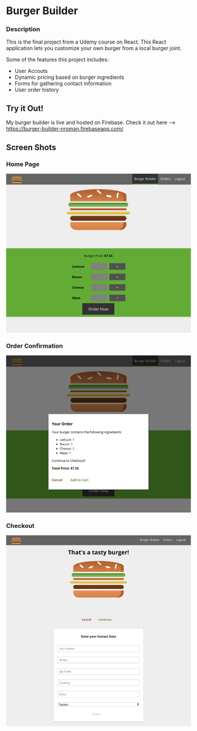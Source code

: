 # Burger Builder
### Description
This is the final project from a Udemy course on React. This React application lets you customize your own burger from a local burger joint. 

Some of the features this project includes:

 - User Accouts
 - Dynamic pricing based on burger ingredients
 - Forms for gathering contact information
 - User order history

## Try it Out!
My burger builder is live and hosted on Firebase. Check it out here --> https://burger-builder-nroman.firebaseapp.com/

## Screen Shots
### Home Page
<img src='https://raw.githubusercontent.com/nikrom17/Burger-Builder/master/public/burgerBuilder.png' alt='Burger Builder' />

### Order Confirmation
<img src='https://raw.githubusercontent.com/nikrom17/Burger-Builder/master/public/ordernow.png' alt='Order Confirmation' />

### Checkout
<img src='https://raw.githubusercontent.com/nikrom17/Burger-Builder/master/public/checkout.png' alt='Checkouit' />
